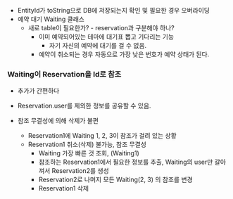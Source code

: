 - EntityId가 toString으로 DB에 저장되는지 확인 및 필요한 경우 오버라이딩
- 예약 대기 Waiting 클래스
  - 새로 table이 필요한가? - reservation과 구분해야 하나?
    - 이미 예약되어있는 테마에 대기표 뽑고 기다리는 기능
      - 자기 자신의 예약에 대기를 걸 수 없음.
    - 예약이 취소되는 경우 자동으로 가장 낮은 번호가 예약 상태가 된다.

### Waiting이 Reservation을 Id로 참조
- 추가가 간편하다

- Reservation.user를 제외한 정보를 공유할 수 있음.
- 참조 무결성에 의해 삭제가 불편
  - Reservation1에 Waiting 1, 2, 3이 참조가 걸려 있는 상황
  - Reservation1 취소(삭제) 불가능, 참조 무결성
    - Waiting 가장 빠른 것 조회, (Waiting1)
    - 참조하는 Reservation1에서 필요한 정보를 추출, Waiting의 user만 갈아껴서 Reservation2를 생성
    - Reservation2로 나머지 모든 Waiting(2, 3) 의 참조를 변경
    - Reservation1 삭제
